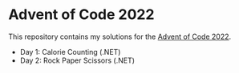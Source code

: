 # Advent of Code 2022

This repository contains my solutions for the [Advent of Code 2022](https://adventofcode.com/2022).

- Day 1: Calorie Counting (.NET)
- Day 2: Rock Paper Scissors (.NET)
